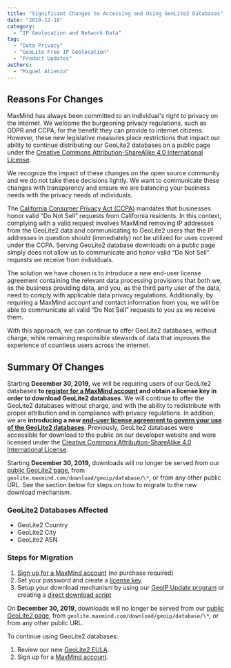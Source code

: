 ```yaml
---
title: "Significant Changes to Accessing and Using GeoLite2 Databases"
date: "2019-12-18"
category:
  - "IP Geolocation and Network Data"
tag:
  - "Data Privacy"
  - "GeoLite Free IP Geolocation"
  - "Product Updates"
authors:
  - "Miguel Atienza"
---
```


## Reasons For Changes

MaxMind has always been committed to an individual's right to privacy on the
internet. We welcome the burgeoning privacy regulations, such as GDPR and CCPA,
for the benefit they can provide to internet citizens. However, these new
legislative measures place restrictions that impact our ability to continue
distributing our GeoLite2 databases on a public page under the
[Creative Commons Attribution-ShareAlike 4.0 International License](https://creativecommons.org/licenses/by-sa/4.0/).

We recognize the impact of these changes on the open source community and we do
not take these decisions lightly. We want to communicate these changes with
transparency and ensure we are balancing your business needs with the privacy
needs of individuals.

The [California Consumer Privacy Act (CCPA)](https://oag.ca.gov/privacy/ccpa)
mandates that businesses honor valid “Do Not Sell” requests from California
residents. In this context, complying with a valid request involves MaxMind
removing IP addresses from the GeoLite2 data and communicating to GeoLite2 users
that the IP addresses in question should (immediately) not be utilized for uses
covered under the CCPA. Serving GeoLite2 database downloads on a public page
simply does not allow us to communicate and honor valid “Do Not Sell” requests
we receive from individuals.

The solution we have chosen is to introduce a new end-user license agreement
containing the relevant data processing provisions that both we, as the business
providing data, and you, as the third party user of the data, need to comply
with applicable data privacy regulations. Additionally, by requiring a MaxMind
account and contact information from you, we will be able to communicate all
valid “Do Not Sell” requests to you as we receive them.

With this approach, we can continue to offer GeoLite2 databases, without charge,
while remaining responsible stewards of data that improves the experience of
countless users across the internet.

## Summary Of Changes

Starting **December 30, 2019,** we will be requiring users of our GeoLite2
databases **to
[register for a MaxMind account](https://www.maxmind.com/en/geolite2/signup) and
obtain a license key in order to download GeoLite2 databases**. We will continue
to offer the GeoLite2 databases without charge, and with the ability to
redistribute with proper attribution and in compliance with privacy regulations.
In addition, we are **introducing a new
[end-user license agreement to govern your use of the GeoLite2 databases](https://www.maxmind.com/en/geolite2/eula)**.
Previously, GeoLite2 databases were accessible for download to the public on our
developer website and were licensed under the
[Creative Commons Attribution-ShareAlike 4.0 International License](https://creativecommons.org/licenses/by-sa/4.0/).

Starting **December 30, 2019,** downloads will no longer be served from our
[public GeoLite2 page](https://dev.maxmind.com/geoip/geoip2/geolite2/), from
`geolite.maxmind.com/download/geoip/database/\*`, or from any other public URL.
See the section below for steps on how to migrate to the new download mechanism.

### GeoLite2 Databases Affected

- GeoLite2 Country
- GeoLite2 City
- GeoLite2 ASN

### Steps for Migration

<!--lint disable ordered-list-marker-value-->

1. [Sign up for a MaxMind account](https://www.maxmind.com/en/geolite2/signup)
   (no purchase required)
1. Set your password and create a
   [license key](https://www.maxmind.com/en/accounts/current/license-key)
1. Setup your download mechanism by using our
   [GeoIP Update program](https://dev.maxmind.com/geoip/geoipupdate/#For_Free_GeoLite2_Databases)
   or creating a
   [direct download script](https://dev.maxmind.com/geoip/geoipupdate/#Direct_Downloads)

On **December 30, 2019**, downloads will no longer be served from our
[public GeoLite2 page](https://dev.maxmind.com/geoip/geoip2/geolite2/), from
`geolite.maxmind.com/download/geoip/database/\*`, or from any other public URL.

To continue using GeoLite2 databases:

1. Review our new [GeoLite2 EULA](https://www.maxmind.com/en/geolite2/eula).
1. Sign up for a [MaxMind account](https://www.maxmind.com/en/geolite2/signup).
